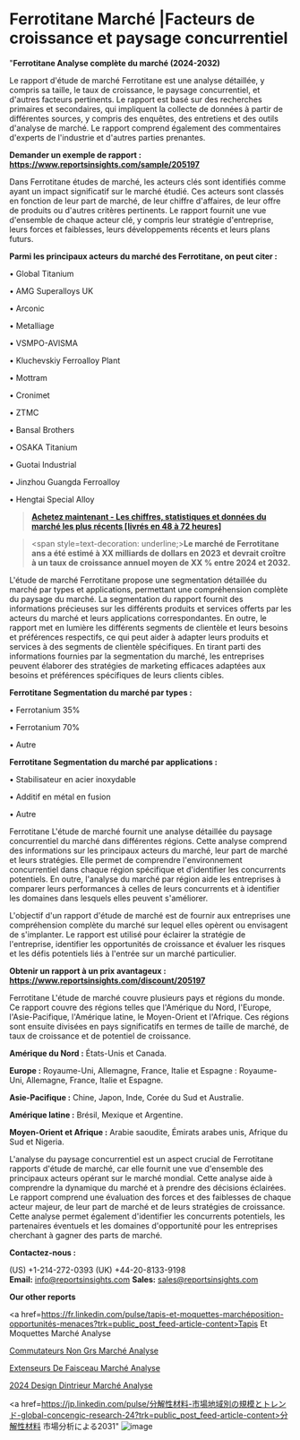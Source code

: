 # Ferrotitane Marché |Facteurs de croissance et paysage concurrentiel

"<strong>Ferrotitane Analyse complète du marché (2024-2032)</strong>

Le rapport d'étude de marché Ferrotitane est une analyse détaillée, y compris sa taille, le taux de croissance, le paysage concurrentiel, et d'autres facteurs pertinents. Le rapport est basé sur des recherches primaires et secondaires, qui impliquent la collecte de données à partir de différentes sources, y compris des enquêtes, des entretiens et des outils d'analyse de marché. Le rapport comprend également des commentaires d'experts de l'industrie et d'autres parties prenantes.

<strong>Demander un exemple de rapport : </strong><strong><a href=https://www.reportsinsights.com/sample/205197>https://www.reportsinsights.com/sample/205197</a></strong>

Dans Ferrotitane études de marché, les acteurs clés sont identifiés comme ayant un impact significatif sur le marché étudié. Ces acteurs sont classés en fonction de leur part de marché, de leur chiffre d'affaires, de leur offre de produits ou d'autres critères pertinents. Le rapport fournit une vue d'ensemble de chaque acteur clé, y compris leur stratégie d'entreprise, leurs forces et faiblesses, leurs développements récents et leurs plans futurs.

<strong>Parmi les principaux acteurs du marché des Ferrotitane, on peut citer :</strong>

• Global Titanium

• AMG Superalloys UK

• Arconic

• Metalliage

• VSMPO-AVISMA

• Kluchevskiy Ferroalloy Plant

• Mottram

• Cronimet

• ZTMC

• Bansal Brothers

• OSAKA Titanium

• Guotai Industrial

• Jinzhou Guangda Ferroalloy

• Hengtai Special Alloy

<blockquote><a href=https://reportsinsights.com/buynow/205197><span style=text-decoration: underline;><strong>Achetez maintenant - Les chiffres, statistiques et données du marché les plus récents [livrés en 48 à 72 heures]</strong></span></a></blockquote>
<blockquote>
<div class=group w-full text-gray-800 dark:text-gray-100 border-b border-black/10 dark:border-gray-900/50 bg-gray-50 dark:bg-[#444654]>
<div class=flex p-4 gap-4 text-base md:gap-6 md:max-w-2xl lg:max-w-xl xl:max-w-3xl md:py-6 lg:px-0 m-auto>
<div class=relative flex flex-col w-[calc(100%-50px)] gap-1 md:gap-3 lg:w-[calc(100%-115px)]>
<div class=flex flex-grow flex-col gap-3>
<div class=min-h-[20px] flex flex-col items-start gap-4 whitespace-pre-wrap break-words>
<div class=result-streaming markdown prose w-full break-words dark:prose-invert light>

<span style=text-decoration: underline;><strong>Le marché de Ferrotitane ans a été estimé à XX milliards de dollars en 2023 et devrait croître à un taux de croissance annuel moyen de XX % entre 2024 et 2032.</strong></span>

</div>
</div>
</div>
</div>
</div>
</div></blockquote>
L'étude de marché Ferrotitane propose une segmentation détaillée du marché par types et applications, permettant une compréhension complète du paysage du marché. La segmentation du rapport fournit des informations précieuses sur les différents produits et services offerts par les acteurs du marché et leurs applications correspondantes. En outre, le rapport met en lumière les différents segments de clientèle et leurs besoins et préférences respectifs, ce qui peut aider à adapter leurs produits et services à des segments de clientèle spécifiques. En tirant parti des informations fournies par la segmentation du marché, les entreprises peuvent élaborer des stratégies de marketing efficaces adaptées aux besoins et préférences spécifiques de leurs clients cibles.

<strong>Ferrotitane Segmentation du marché par types :</strong>

• Ferrotanium 35%

• Ferrotanium 70%

• Autre

<strong>Ferrotitane Segmentation du marché par applications :</strong>

• Stabilisateur en acier inoxydable

• Additif en métal en fusion

• Autre

Ferrotitane L'étude de marché fournit une analyse détaillée du paysage concurrentiel du marché dans différentes régions. Cette analyse comprend des informations sur les principaux acteurs du marché, leur part de marché et leurs stratégies. Elle permet de comprendre l'environnement concurrentiel dans chaque région spécifique et d'identifier les concurrents potentiels. En outre, l'analyse du marché par région aide les entreprises à comparer leurs performances à celles de leurs concurrents et à identifier les domaines dans lesquels elles peuvent s'améliorer.

L'objectif d'un rapport d'étude de marché est de fournir aux entreprises une compréhension complète du marché sur lequel elles opèrent ou envisagent de s'implanter. Le rapport est utilisé pour éclairer la stratégie de l'entreprise, identifier les opportunités de croissance et évaluer les risques et les défis potentiels liés à l'entrée sur un marché particulier.

<strong>Obtenir un rapport à un prix avantageux : <a href=https://www.reportsinsights.com/discount/205197>https://www.reportsinsights.com/discount/205197</a></strong>

Ferrotitane L'étude de marché couvre plusieurs pays et régions du monde. Ce rapport couvre des régions telles que l'Amérique du Nord, l'Europe, l'Asie-Pacifique, l'Amérique latine, le Moyen-Orient et l'Afrique. Ces régions sont ensuite divisées en pays significatifs en termes de taille de marché, de taux de croissance et de potentiel de croissance.

<strong>Amérique du Nord :</strong> États-Unis et Canada.

<strong>Europe :</strong> Royaume-Uni, Allemagne, France, Italie et Espagne : Royaume-Uni, Allemagne, France, Italie et Espagne.

<strong>Asie-Pacifique :</strong> Chine, Japon, Inde, Corée du Sud et Australie.

<strong>Amérique latine :</strong> Brésil, Mexique et Argentine.

<strong>Moyen-Orient et Afrique :</strong> Arabie saoudite, Émirats arabes unis, Afrique du Sud et Nigeria.

L'analyse du paysage concurrentiel est un aspect crucial de Ferrotitane rapports d'étude de marché, car elle fournit une vue d'ensemble des principaux acteurs opérant sur le marché mondial. Cette analyse aide à comprendre la dynamique du marché et à prendre des décisions éclairées. Le rapport comprend une évaluation des forces et des faiblesses de chaque acteur majeur, de leur part de marché et de leurs stratégies de croissance. Cette analyse permet également d'identifier les concurrents potentiels, les partenaires éventuels et les domaines d'opportunité pour les entreprises cherchant à gagner des parts de marché.

<strong>Contactez-nous :</strong>

(US) +1-214-272-0393
(UK) +44-20-8133-9198
<strong>Email:</strong> <a>info@reportsinsights.com</a>
<strong>Sales:</strong> <a>sales@reportsinsights.com</a>

<strong>Our other reports</strong>

<a href=https://fr.linkedin.com/pulse/tapis-et-moquettes-marchéposition-opportunités-menaces?trk=public_post_feed-article-content>Tapis Et Moquettes Marché Analyse</a>

<a href=https://www.linkedin.com/pulse/commutateurs-non-g%C3%A9r%C3%A9s-march%C3%A9-informations-rmdsf/>Commutateurs Non Grs Marché Analyse</a>

<a href=https://www.linkedin.com/pulse/extenseurs-de-faisceau-march%C3%A9-rapport-2024-nouvelles-x3p8f/>Extenseurs De Faisceau Marché Analyse</a>

<a href=https://www.linkedin.com/pulse/2024-design-dint%C3%A9rieur-march%C3%A9-segmentation-tendances-u05qc/>2024 Design Dintrieur Marché Analyse</a>

<a href=https://jp.linkedin.com/pulse/分解性材料-市場地域別の規模とトレンド-global-concengic-research-24?trk=public_post_feed-article-content>分解性材料 市場分析による2031</a>"
![image](https://github.com/daminid12/RImarketexcellence/assets/158430485/c7396685-19ee-4f65-a085-bd1ed40a717a)
